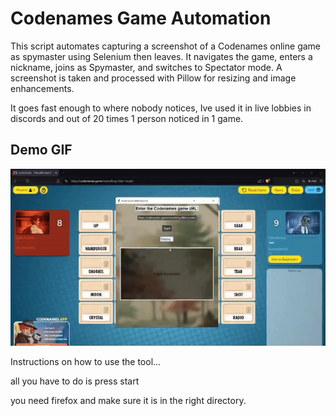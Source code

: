 
# Codenames Game Automation

This script automates capturing a screenshot of a Codenames online game as spymaster using Selenium then leaves.
It navigates the game, enters a nickname, joins as Spymaster, and switches to Spectator mode. 
A screenshot is taken and processed with Pillow for resizing and image enhancements.

It goes fast enough to where nobody notices, Ive used it in live lobbies in discords and out of 20 times 1 person noticed in 1 game.
## Demo GIF

<img src="codenamescheat.gif" alt="Demo" width="1000" />

Instructions on how to use the tool...

all you have to do is press start

you need firefox and make sure it is in the right directory.
